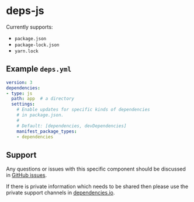 # deps-js

Currently supports:

- `package.json`
- `package-lock.json`
- `yarn.lock`

## Example `deps.yml`

```yaml
version: 3
dependencies:
- type: js
  path: app  # a directory
  settings:
    # Enable updates for specific kinds of dependencies
    # in package.json.
    #
    # Default: [dependencies, devDependencies]
    manifest_package_types:
    - dependencies
```

## Support

Any questions or issues with this specific component should be discussed in [GitHub issues](https://github.com/dropseed/deps-js/issues).

If there is private information which needs to be shared then please use the private support channels in [dependencies.io](https://www.dependencies.io/contact/).
